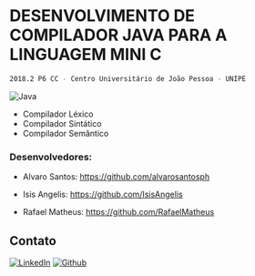 # DESENVOLVIMENTO DE COMPILADOR JAVA PARA A LINGUAGEM MINI C

```sh
2018.2 P6 CC - Centro Universitário de João Pessoa - UNIPE
```

<div align="left">
	<img src="https://img.shields.io/badge/-Java-royalblue?style=for-the-badge" alt="Java">
</div>

* Compilador Léxico
* Compilador Sintático
* Compilador Semântico

### Desenvolvedores:
* Alvaro Santos:
https://github.com/alvarosantosph

* Isis Angelis:
https://github.com/IsisAngelis

* Rafael Matheus:
https://github.com/RafaelMatheus

## Contato

[![LinkedIn][linkedin-shield]][linkedin-url]
[![Github][github-shield]][github-url]

[linkedin-shield]: https://img.shields.io/badge/-LinkedIn-white.svg?logo=linkedin&colorB=0077B5&logoColor=white
[linkedin-url]: https://www.linkedin.com/in/alvaro-andrade-48596b117/
[github-shield]: https://img.shields.io/badge/-Github-black.svg?logo=github&colorB=181717&logoColor=white
[github-url]: https://github.com/alvarosantosph


